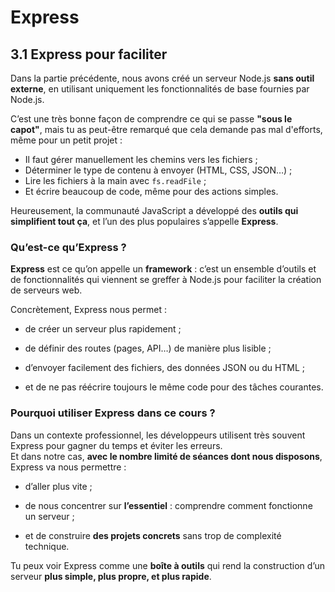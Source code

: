 # Express

## 3.1 Express pour faciliter

Dans la partie précédente, nous avons créé un serveur Node.js **sans outil externe**, en utilisant uniquement les fonctionnalités de base fournies par Node.js.

C’est une très bonne façon de comprendre ce qui se passe **"sous le capot"**, mais tu as peut-être remarqué que cela demande pas mal d'efforts, même pour un petit projet :  
- Il faut gérer manuellement les chemins vers les fichiers ;
- Déterminer le type de contenu à envoyer (HTML, CSS, JSON…) ;
- Lire les fichiers à la main avec `fs.readFile` ;
- Et écrire beaucoup de code, même pour des actions simples.

Heureusement, la communauté JavaScript a développé des **outils qui simplifient tout ça**, et l’un des plus populaires s’appelle **Express**.


### Qu’est-ce qu’Express ?

**Express** est ce qu’on appelle un **framework** : c’est un ensemble d’outils et de fonctionnalités qui viennent se greffer à Node.js pour faciliter la création de serveurs web.

Concrètement, Express nous permet :

- de créer un serveur plus rapidement ;

- de définir des routes (pages, API…) de manière plus lisible ;

- d’envoyer facilement des fichiers, des données JSON ou du HTML ;

- et de ne pas réécrire toujours le même code pour des tâches courantes.


### Pourquoi utiliser Express dans ce cours ?

Dans un contexte professionnel, les développeurs utilisent très souvent Express pour gagner du temps et éviter les erreurs.  
Et dans notre cas, **avec le nombre limité de séances dont nous disposons**, Express va nous permettre :

- d’aller plus vite ;

- de nous concentrer sur **l’essentiel** : comprendre comment fonctionne un serveur ;

- et de construire **des projets concrets** sans trop de complexité technique.

Tu peux voir Express comme une **boîte à outils** qui rend la construction d’un serveur **plus simple, plus propre, et plus rapide**.


